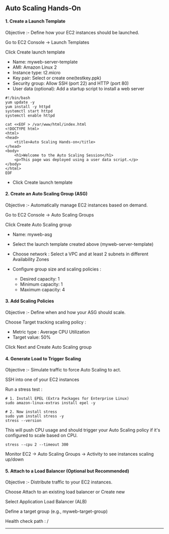 ## Auto Scaling Hands-On


#### 1. Create a Launch Template

Objective :- Define how your EC2 instances should be launched.

Go to EC2 Console → Launch Templates

Click Create launch template

  - Name: myweb-server-template
  - AMI: Amazon Linux 2
  - Instance type: t2.micro
  - Key pair: Select or create one(testkey.ppk)
  - Security group: Allow SSH (port 22) and HTTP (port 80)
  - User data (optional): Add a startup script to install a web server
    
```
#!/bin/bash
yum update -y
yum install -y httpd
systemctl start httpd
systemctl enable httpd

cat <<EOF > /var/www/html/index.html
<!DOCTYPE html>
<html>
<head>
    <title>Auto Scaling Hands-on</title>
</head>
<body>
    <h1>Welcome to the Auto Scaling Session</h1>
    <p>This page was deployed using a user data script.</p>
</body>
</html>
EOF

```

  - Click Create launch template


#### 2. Create an Auto Scaling Group (ASG)

Objective :- Automatically manage EC2 instances based on demand.

Go to EC2 Console → Auto Scaling Groups

Click Create Auto Scaling group

  - Name: myweb-asg
  - Select the launch template created above (myweb-server-template)
  - Choose network : Select a VPC and at least 2 subnets in different Availability Zones
  - Configure group size and scaling policies :

      - Desired capacity: 1
      - Minimum capacity: 1
      - Maximum capacity: 4


#### 3. Add Scaling Policies

Objective :- Define when and how your ASG should scale.

Choose Target tracking scaling policy :

  - Metric type : Average CPU Utilization
  - Target value: 50%

Click Next and Create Auto Scaling group

#### 4. Generate Load to Trigger Scaling

Objective :- Simulate traffic to force Auto Scaling to act.

SSH into one of your EC2 instances

Run a stress test :

```
# 1. Install EPEL (Extra Packages for Enterprise Linux)
sudo amazon-linux-extras install epel -y

# 2. Now install stress
sudo yum install stress -y
stress --version
```


This will push CPU usage and should trigger your Auto Scaling policy if it's configured to scale based on CPU.

```
stress --cpu 2 --timeout 300
```

Monitor EC2 → Auto Scaling Groups → Activity to see instances scaling up/down


#### 5. Attach to a Load Balancer (Optional but Recommended)

Objective :- Distribute traffic to your EC2 instances.

Choose Attach to an existing load balancer or Create new

Select Application Load Balancer (ALB)

Define a target group (e.g., myweb-target-group)

Health check path : /



-----------------------------------------------------------------------------------------
















